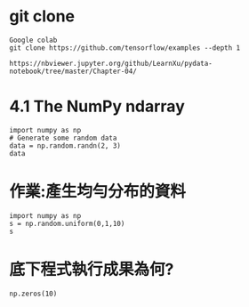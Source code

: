 # git clone
```
Google colab
git clone https://github.com/tensorflow/examples --depth 1

```
```
https://nbviewer.jupyter.org/github/LearnXu/pydata-notebook/tree/master/Chapter-04/
```

# 4.1 The NumPy ndarray
```
import numpy as np
# Generate some random data
data = np.random.randn(2, 3)
data
```
# 作業:產生均勻分布的資料
```
import numpy as np
s = np.random.uniform(0,1,10) 
s
```
# 底下程式執行成果為何?
```
np.zeros(10)
```
```


```
